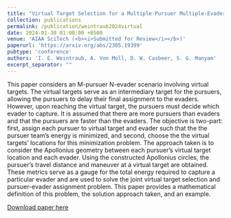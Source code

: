 ```yaml
---
title: "Virtual Target Selection for a Multiple-Pursuer Multiple-Evader Scenario"
collection: publications
permalink: /publication/weintraub2024virtual
date: 2024-01-30 01:00:00 +0500
venue: 'AIAA SciTech (<b><i>Submitted for Review</i></b>)'
paperurl: 'https://arxiv.org/abs/2305.19399'
pubtype: 'conference'
authors: 'I. E. Weintraub, A. Von Moll, D. W. Casbeer, S. G. Manyam'
excerpt_separator: ""
---
```

This paper considers an M-pursuer N-evader scenario involving virtual targets. The virtual targets serve as an intermediary target for the pursuers, allowing the pursuers to delay their final assignment to the evaders. However, upon reaching the virtual target, the pursuers must decide which evader to capture. It is assumed that there are more pursuers than evaders and that the pursuers are faster than the evaders. The objective is two-part: first, assign each pursuer to virtual target and evader such that the the pursuer team’s energy is minimized, and second, choose the the virtual targets’ locations for this minimization problem. The approach taken is to consider the Apollonius geometry between each pursuer’s virtual target location and each evader. Using the constructed Apollonius circles, the pursuer’s travel distance and maneuver at a virtual target are obtained. These metrics serve as a gauge for the total energy required to capture a particular evader and are used to solve the joint virtual target selection and pursuer-evader assignment problem. This paper provides a mathematical definition of this problem, the solution approach taken, and an example.

[Download paper here](https://arxiv.org/abs/2305.19399)